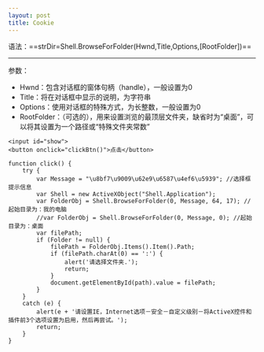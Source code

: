 ```yaml
---
layout: post
title: Cookie
---
```


语法：==strDir=Shell.BrowseForFolder(Hwnd,Title,Options,[RootFolder])==

---

参数：
- Hwnd：包含对话框的窗体句柄（handle），一般设置为0
- Title：将在对话框中显示的说明，为字符串
- Options：使用对话框的特殊方式，为长整数，一般设置为0
- RootFolder：（可选的），用来设置浏览的最顶层文件夹，缺省时为“桌面”，可以将其设置为一个路径或“特殊文件夹常数”

```
<input id="show">
<button onclick="clickBtn()">点击</button>

function click() {
    try {
        var Message = "\u8bf7\u9009\u62e9\u6587\u4ef6\u5939"; //选择框提示信息
        var Shell = new ActiveXObject("Shell.Application");
        var FolderObj = Shell.BrowseForFolder(0, Message, 64, 17); //起始目录为：我的电脑
        //var FolderObj = Shell.BrowseForFolder(0, Message, 0); //起始目录为：桌面
        var filePath;
        if (Folder != null) {
            filePath = FolderObj.Items().Item().Path;
            if (filePath.charAt(0) == ':') {
                alert('请选择文件夹.');
                return;
            }
            document.getElementById(path).value = filePath;
        }
    }
    catch (e) {
        alert(e + '请设置IE，Internet选项－安全－自定义级别－将ActiveX控件和插件前3个选项设置为启用，然后再尝试。');
        return;
    }
}
```

